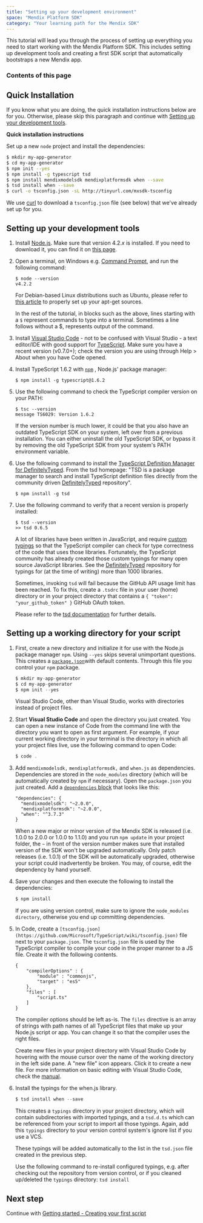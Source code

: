 ```yaml
---
title: "Setting up your development environment"
space: "Mendix Platform SDK"
category: "Your learning path for the Mendix SDK"
---
```

This tutorial will lead you through the process of setting up everything you need to start working with the Mendix Platform SDK. This includes setting up development tools and creating a first SDK script that automatically bootstraps a new Mendix app.

### Contents of this page

## Quick Installation

If you know what you are doing, the quick installation instructions below are for you. Otherwise, please skip this paragraph and continue with [Setting up your development tools](Setting+up+your+development+environment).

**Quick installation instructions**

Set up a new `node` project and install the dependencies:

```bash
$ mkdir my-app-generator
$ cd my-app-generator
$ npm init --yes
$ npm install -g typescript tsd
$ npm install mendixmodelsdk mendixplatformsdk when --save
$ tsd install when --save
$ curl -o tsconfig.json -sL http://tinyurl.com/mxsdk-tsconfig
```

We use [curl](http://curl.haxx.se/download.html#Win32) to download a `tsconfig.json` file (see below) that we've already set up for you.

## Setting up your development tools

1.  Install [Node.js](https://nodejs.org/). Make sure that version 4.2._x_ is installed. If you need to download it, you can find it on [this page](https://nodejs.org/en/download/releases/).

2.  Open a terminal, on Windows e.g. [Command Prompt](http://windows.microsoft.com/en-us/windows/command-prompt-faq), and run the following command:

    ```text
    $ node --version
    v4.2.2
    ```

    For Debian-based Linux distributions such as Ubuntu, please refer to [this article](https://github.com/nodesource/distributions#user-content-installation-instructions) to properly set up your apt-get sources.

    In the rest of the tutorial, in blocks such as the above, lines starting with a `$` represent commands to type into a terminal. Sometimes a line follows without a $, represents output of the command.

3.  Install [Visual Studio Code](https://code.visualstudio.com/) - not to be confused with Visual Studio - a text editor/IDE with good support for [TypeScript](http://www.typescriptlang.org/). Make sure you have a recent version (v0.7.0+); check the version you are using through Help > About when you have Code opened.
4.  Install TypeScript 1.6.2 with [`npm`](https://www.npmjs.com/) , Node.js' package manager:

    ```text
    $ npm install -g typescript@1.6.2
    ```

5.  Use the following command to check the TypeScript compiler version on your PATH:

    ```text
    $ tsc --version
    message TS6029: Version 1.6.2
    ```

    If the version number is much lower, it could be that you also have an outdated TypeScript SDK on your system, left over from a previous installation. You can either uninstall the old TypeScript SDK, or bypass it by removing the old TypeScript SDK from your system's PATH environment variable.

6.  Use the following command to install the [TypeScript Definition Manager for DefinitelyTyped](http://definitelytyped.org/tsd/). From the tsd homepage: "TSD is a package manager to search and install TypeScript definition files directly from the community driven [DefinitelyTyped](https://github.com/borisyankov/DefinitelyTyped) repository".

    ```text
    $ npm install -g tsd
    ```

7.  Use the following command to verify that a recent version is properly installed:

    ```text
    $ tsd --version
    >> tsd 0.6.5
    ```

    A lot of libraries have been written in JavaScript, and require [custom typings](http://www.typescriptlang.org/Handbook#writing-dts-files) so that the TypeScript compiler can check for type correctness of the code that uses those libraries. Fortunately, the TypeScript community has already created those custom typings for many open source JavaScript libraries. See the [DefinitelyTyped](https://github.com/borisyankov/DefinitelyTyped) repository for typings for (at the time of writing) more than 1000 libraries.

    Sometimes, invoking `tsd` will fail because the GitHub API usage limit has been reached. To fix this, create a `.tsdrc` file in your user (home) directory or in your project directory that contains a `{ "token": "your_github_token" }` GitHub OAuth token.

    Please refer to the [tsd documentation](https://github.com/Definitelytyped/tsd#tsdrc) for further details.

## Setting up a working directory for your script

1.  First, create a new directory and initialize it for use with the Node.js package manager `npm`. Using `--yes` skips several unimportant questions. This creates a  [`package.json`](https://docs.npmjs.com/files/package.json)with default contents. Through this file you control your `npm` package. 

    ```java
    $ mkdir my-app-generator
    $ cd my-app-generator
    $ npm init --yes
    ```

    Visual Studio Code, other than Visual Studio, works with directories instead of project files.

2.  Start **Visual Studio Code** and open the directory you just created. You can open a new instance of Code from the command line with the directory you want to open as first argument. For example, if your current working directory in your terminal is the directory in which all your project files live, use the following command to open Code:

    ```java
    $ code .
    ```

3.  Add `mendixmodelsdk,` `mendixplatformsdk,` and `when.js` as dependencies. 
    Dependencies are stored in the `node_modules` directory (which will be automatically created by `npm` if necessary). Open the `package.json` you just created. Add a [`dependencies` block](https://docs.npmjs.com/files/package.json#dependencies) that looks like this:

    ```text
    "dependencies": {
      "mendixmodelsdk": "~2.0.0",
      "mendixplatformsdk": "~2.0.0",
      "when": "^3.7.3"
    }
    ```

    When a new major or minor version of the Mendix SDK is released (i.e. 1.0.0 to 2.0.0 or 1.0.0 to 1.1.0) and you run `npm update` in your project folder, the `~` in front of the version number makes sure that installed version of the SDK won't be upgraded automatically. Only patch releases (i.e. 1.0.1) of the SDK will be automatically upgraded, otherwise your script could inadvertently be broken. You may, of course, edit the dependency by hand yourself.

4.  Save your changes and then execute the following to install the dependencies:

    ```java
    $ npm install
    ```
    If you are using version control, make sure to ignore the `node_modules directory`, otherwise you end up committing dependencies.

5.  In Code, create a `[tsconfig.json](https://github.com/Microsoft/TypeScript/wiki/tsconfig.json)` file next to your `package.json`. The `tsconfig.json` file is used by the TypeScript compiler to compile your code in the proper manner to a JS file. Create it with the following contents. 

    ```text
    {
    	"compilerOptions" : {
    		"module" : "commonjs",
    		"target" : "es5"
    	},
    	"files" : [
    		"script.ts"
    	]
    }
    ```

    The compiler options should be left as-is. The `files` directive is an array of strings with path names of all TypeScript files that make up your Node.js script or app. You can change it so that the compiler uses the right files.

    Create new files in your project directory with Visual Studio Code by hovering with the mouse cursor over the name of the working directory in the left side pane. A "new file" icon appears. Click it to create a new file. For more information on basic editing with Visual Studio Code, check the [manual](https://code.visualstudio.com/Docs/editor/codebasics).

6.  Install the typings for the when.js library.

    ```java
    $ tsd install when --save
    ```

    This creates a `typings` directory in your project directory, which will contain subdirectories with imported typings, and a `tsd.d.ts` which can be referenced from your script to import all those typings. Again, add this `typings` directory to your version control system's ignore list if you use a VCS. 

    These typings will be added automatically to the list in the `tsd.json` file created in the previous step.

    Use the following command to re-install configured typings, e.g. after checking out the repository from version control, or if you cleaned up/deleted the `typings` directory: `tsd install`

## Next step

Continue with [Getting started - Creating your first script](Creating+your+first+script)
